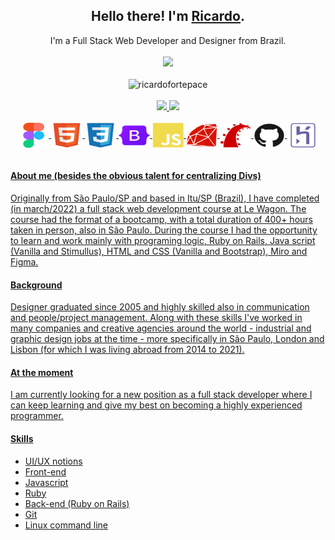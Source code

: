 
#### <h2 align="center">Hello there! I'm <b><a target="_blank" href="https://www.linkedin.com/in/ricardofortepace/">Ricardo</a></b>.</h2>
<div align="center"> I'm a Full Stack Web Developer and Designer from Brazil.<br><br>
  <img src="https://c.tenor.com/bQCHJwgCNuMAAAAC/kitten-cat.gif" width="250"/>
</div>
<div align="center">
  <br><img src="https://komarev.com/ghpvc/?username=ricardofortepace" alt="ricardofortepace"><br><br>
</div>
 
 <div style="display: inline_block" align="center">
 <a href="https://github.com/ricardofortepace">
 <img height="170em" src="https://github-readme-stats.vercel.app/api?username=ricardofortepace&show_icons=true&&include_all_commits=true&count_private=true&title_color=ff2929&bg_color=242f45&icon_color=aa39f7&text_color=15d2eb&border_colore32d2d"/>
 <img height="170em" src="https://github-readme-stats.vercel.app/api/top-langs/?username=ricardofortepace&layout=compact&langs_count=20&title_color=ff2929&bg_color=242f45&icon_color=aa39f7&text_color=15d2eb&border_colore32d2d"/>
</div>

<div style="display: inline_block" align="center"><br>
    <span>
      <img align="center"  height="40" width="50" src="https://raw.githubusercontent.com/devicons/devicon/master/icons/figma/figma-original.svg">
      <img align="center"   height="40" width="50" src="https://raw.githubusercontent.com/devicons/devicon/master/icons/html5/html5-original.svg">
      <img align="center"  height="40" width="50" src="https://raw.githubusercontent.com/devicons/devicon/master/icons/css3/css3-original.svg">
      <img align="center"  height="40" width="50" src="https://raw.githubusercontent.com/devicons/devicon/master/icons/bootstrap/bootstrap-original.svg">
      <img align="center"  height="40" width="50" src="https://raw.githubusercontent.com/devicons/devicon/master/icons/javascript/javascript-plain.svg">
      <img align="center"  height="40" width="50" src="https://raw.githubusercontent.com/devicons/devicon/master/icons/ruby/ruby-plain.svg">
      <img align="center"  height="40" width="50" src="https://raw.githubusercontent.com/devicons/devicon/master/icons/rails/rails-plain.svg">
      <img align="center"  height="40" width="50" src="https://raw.githubusercontent.com/devicons/devicon/master/icons/github/github-original.svg">
      <img align="center"  height="40" width="50" src="https://raw.githubusercontent.com/devicons/devicon/master/icons/heroku/heroku-original.svg">
    </span>
  </div>
</div><br>
    
#### About me (besides the obvious talent for centralizing Divs)
  
Originally from São Paulo/SP and based in Itu/SP (Brazil), I have completed (in march/2022) a full stack web development course at Le Wagon. The course had the format of a bootcamp, with a total duration of 400+ hours taken in person, also in São Paulo. During the course I had the opportunity to learn and work mainly with programing logic, Ruby on Rails, Java script (Vanilla and Stimullus), HTML and CSS (Vanilla and Bootstrap), Miro and Figma. 

#### Background
  
Designer graduated since 2005 and highly skilled also in communication and people/project management. Along with these skills I've worked in many companies and creative agencies around the world - industrial and graphic design jobs at the time - more specifically in São Paulo, London and Lisbon (for which I was living abroad from 2014 to 2021).

#### At the moment

I am currently looking for a new position as a full stack developer where I can keep learning and give my best on becoming a highly experienced programmer.
  
#### Skills

* UI/UX notions
* Front-end 
* Javascript
* Ruby
* Back-end (Ruby on Rails)
* Git
* Linux command line
